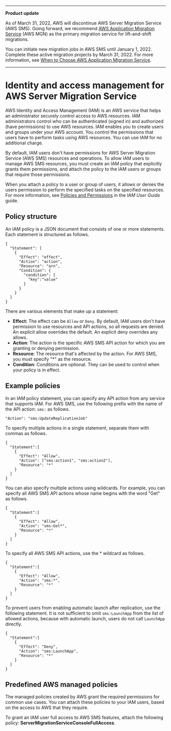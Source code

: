 --------

**Product update**

As of March 31, 2022, AWS will discontinue AWS Server Migration Service \(AWS SMS\)\. Going forward, we recommend [AWS Application Migration Service](http://aws.amazon.com/application-migration-service) \(AWS MGN\) as the primary migration service for lift\-and\-shift migrations\.

You can initiate new migration jobs in AWS SMS until January 1, 2022\. Complete these active migration projects by March 31, 2022\. For more information, see [When to Choose AWS Application Migration Service](http://aws.amazon.com/application-migration-service/when-to-choose-aws-mgn/)\.

--------

# Identity and access management for AWS Server Migration Service<a name="identity-access-management"></a>

AWS Identity and Access Management \(IAM\) is an AWS service that helps an administrator securely control access to AWS resources\. IAM administrators control who can be authenticated \(signed in\) and authorized \(have permissions\) to use AWS resources\. IAM enables you to create users and groups under your AWS account\. You control the permissions that users have to perform tasks using AWS resources\. You can use IAM for no additional charge\.

By default, IAM users don't have permissions for AWS Server Migration Service \(AWS SMS\) resources and operations\. To allow IAM users to manage AWS SMS resources, you must create an IAM policy that explicitly grants them permissions, and attach the policy to the IAM users or groups that require those permissions\.

When you attach a policy to a user or group of users, it allows or denies the users permission to perform the specified tasks on the specified resources\. For more information, see [Policies and Permissions](https://docs.aws.amazon.com/IAM/latest/UserGuide/access_policies.html) in the *IAM User Guide* guide\.

## Policy structure<a name="iam-policy-structure"></a>

An IAM policy is a JSON document that consists of one or more statements\. Each statement is structured as follows\.

```
{
  "Statement": [
    {
      "Effect": "effect",
      "Action": "action",
      "Resource": "arn",
      "Condition": {
        "condition": {
          "key":"value"
        }
      }
    }
  ]
}
```

There are various elements that make up a statement:
+ **Effect:** The effect can be `Allow` or `Deny`\. By default, IAM users don't have permission to use resources and API actions, so all requests are denied\. An explicit allow overrides the default\. An explicit deny overrides any allows\.
+ **Action**: The action is the specific AWS SMS API action for which you are granting or denying permission\.
+ **Resource**: The resource that's affected by the action\. For AWS SMS, you must specify "\*" as the resource\.
+ **Condition**: Conditions are optional\. They can be used to control when your policy is in effect\.

## Example policies<a name="iam-policy-examples"></a>

In an IAM policy statement, you can specify any API action from any service that supports IAM\. For AWS SMS, use the following prefix with the name of the API action: `sms:` as follows\.

```
"Action": "sms:UpdateReplicationJob"
```

To specify multiple actions in a single statement, separate them with commas as follows\.

```
{
  "Statement":[
    {
      "Effect": "Allow",
      "Action": ["sms:action1", "sms:action2"],
      "Resource": "*"
    }
  ]
}
```

You can also specify multiple actions using wildcards\. For example, you can specify all AWS SMS API actions whose name begins with the word "Get" as follows\.

```
{
  "Statement":[
    {
      "Effect": "Allow",
      "Action": "sms:Get*",
      "Resource": "*"
    }
  ]
}
```

To specify all AWS SMS API actions, use the \* wildcard as follows\.

```
{
  "Statement":[
    {
      "Effect": "Allow",
      "Action": "sms:*",
      "Resource": "*"
    }
  ]
}
```

To prevent users from enabling automatic launch after replication, use the following statement\. It is not sufficient to omit `sms:LaunchApp` from the list of allowed actions, because with automatic launch, users do not call `LaunchApp` directly\.

```
{
  "Statement":[
    {
      "Effect": "Deny",
      "Action": "sms:LaunchApp",
      "Resource": "*"
    }
  ]
}
```

## Predefined AWS managed policies<a name="elb-predefined-policies"></a>

The managed policies created by AWS grant the required permissions for common use cases\. You can attach these policies to your IAM users, based on the access to AWS that they require\.

To grant an IAM user full access to AWS SMS features, attach the following policy: **ServerMigrationServiceConsoleFullAccess**\.
